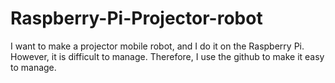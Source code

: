 # Raspberry-Pi-Projector-robot
I want to make a projector mobile robot, and I do it on the Raspberry Pi.
However, it is difficult to manage. Therefore, I use the github to make it easy to manage.
